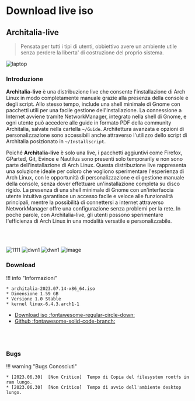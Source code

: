 # Download live iso

## Architalia-live 
> Pensata per tutti i tipi di utenti, obbiettivo avere un ambiente utile senza perdere la liberta' di costruzione del proprio sistema. 

![laptop](https://github.com/ArchItalia/site/assets/117321045/8ccd8676-8bcf-4497-ac06-1caffe4f6a65)


### Introduzione

**Architalia-live** è una distribuzione live che consente l'installazione di Arch Linux in modo completamente manuale grazie alla presenza della console e degli script. Allo stesso tempo, include una shell minimale di Gnome con pacchetti utili per una facile gestione dell'installazione. La connessione a Internet avviene tramite NetworkManager, integrato nella shell di Gnome, e ogni utente può accedere alle guide in formato PDF della community Architalia, salvate nella cartella `~/Guide`. Architettura avanzata e opzioni di personalizzazione sono accessibili anche attraverso l'utilizzo dello script di Architalia posizionato in `~/Installscript`. 

Poiché **Architalia-live** è solo una live, i pacchetti aggiuntivi come Firefox, GParted, Git, Evince e Nautilus sono presenti solo temporarily e non sono parte dell'installazione di Arch Linux. Questa distribuzione live rappresenta una soluzione ideale per coloro che vogliono sperimentare l'esperienza di Arch Linux, con le opportunità di personalizzazione e di gestione manuale della console, senza dover effettuare un'installazione completa su disco rigido. La presenza di una shell minimale di Gnome con un'interfaccia utente intuitiva garantisce un accesso facile e veloce alle funzionalità principali, mentre la possibilità di connettersi a internet attraverso NetworkManager offre una configurazione senza problemi per la rete. In poche parole, con Architalia-live, gli utenti possono sperimentare l'efficienza di Arch Linux in una modalità versatile e personalizzabile.

<br><br>


![1111](https://github.com/ArchItalia/site/assets/117321045/ac35f739-9bd0-449b-ba20-1ad973d25b28)
![dwn1](https://github.com/ArchItalia/site/assets/117321045/01aa7c43-1e7e-4eac-ae29-2de8389c55ba) 
![dwn1](https://github.com/ArchItalia/site/assets/117321045/af18968f-c25f-4a9b-ad7e-7b1c9b977d83)
![image](https://github.com/ArchItalia/site/assets/117321045/3fb5ee96-e769-404e-8374-3a3309ba678f)



### Download

!!! info "Informazioni"
    
    * architalia-2023.07.14-x86_64.iso
    * Dimensione 1.59 GB
    * Versione 1.0 Stable
    * kernel linux-6.4.3.arch1-1

- [Download iso :fontawesome-regular-circle-down:](https://drive.google.com/file/d/1zwU76kWnaapQD8IUyW2hdtJnx8YLL5ph/view?usp=sharing)
- [Github :fontawesome-solid-code-branch:](https://github.com/ArchItalia/architalia-live.git)

<br><br>

### Bugs

!!! warning "Bugs Conosciuti"

    * [2023.06.30]  [Non Critico]  Tempo di Copia del filesystem rootfs in ram lungo. 
    * [2023.06.30]  [Non Critico]  Tempo di avvio dell'ambiente desktop lungo. 

<br><br><br><br>

